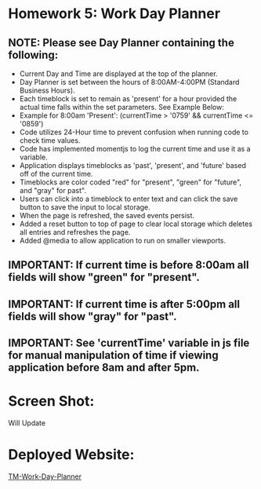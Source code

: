 
# Homework 5: Work Day Planner

## NOTE: Please see Day Planner containing the following:

* Current Day and Time are displayed at the top of the planner.
* Day Planner is set between the hours of 8:00AM-4:00PM (Standard Business Hours).
* Each timeblock is set to remain as 'present' for a hour provided the actual time falls within the set parameters. See Example Below:
* Example for 8:00am 'Present': (currentTime > '0759' && currentTime <= '0859')
* Code utilizes 24-Hour time to prevent confusion when running code to check time values.
* Code has implemented momentjs to log the current time and use it as a variable. 
* Application displays timeblocks as 'past', 'present', and 'future' based off of the current time.
* Timeblocks are color coded "red" for "present", "green" for "future", and "gray" for past".
* Users can click into a timeblock to enter text and can click the save button to save the input to local storage.
* When the page is refreshed, the saved events persist.
* Added a reset button to top of page to clear local storage which deletes all entries and refreshes the page.
* Added @media to allow application to run on smaller viewports.

## IMPORTANT:  If current time is before 8:00am all fields will show "green" for "present".
## IMPORTANT:  If current time is after 5:00pm all fields will show "gray" for "past".
## IMPORTANT:  See 'currentTime' variable in js file for manual manipulation of time if viewing application before 8am and after 5pm.

# Screen Shot:  
Will Update

# Deployed Website:
[TM-Work-Day-Planner](https://t0930.github.io/TM-Work-Day-Planner/)